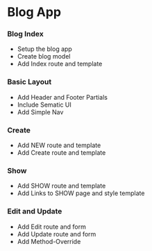 # Blog App

### Blog Index
* Setup the blog app
* Create blog model
* Add Index route and template

### Basic Layout
* Add Header and Footer Partials
* Include Sematic UI
* Add Simple Nav

### Create
* Add NEW route and template
* Add Create route and template

### Show
* Add SHOW route and template
* Add Links to SHOW page and style template

### Edit and Update
* Add Edit route and form
* Add Update route and form
* Add Method-Override